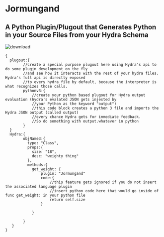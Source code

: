 # Jormungand
## A Python Plugin/Plugout that Generates Python in your Source Files from your Hydra Schema
![download](https://user-images.githubusercontent.com/107733608/175232586-7ad0664a-a3c3-4495-b1bf-dcb61fe54cc2.jpg)

    {
      plugout:{
            //create a special purpose plugout here using Hydra's api to do some plugin development on the fly
            //and see how it interacts with the rest of your hydra files. Hydra's full api is directly exposed
            //to every hydra file by default, because the interpreter is what recognizes those calls.
            pythonv3:{
                //create your python based plugout for Hydra output evaluation (hydra's evalated JSON gets injested by 
                //your Python as the keyword "output")
                //this code block creates a python 3 file and imports the Hydra JSON output (called output) 
                //every chance Hydra gets for immediate feedback.
                //So do something with output.whatever in python
            }
      }
      Hydra:{
            objName3:{
              type: "Class",
              props:{
                size: "18",
                desc: "weighty thing"
              },
              methods:{
                get_weight: {
                    plugin: "Jormungand"
                    code:{
                        //this feature gets ignored if you do not insert the associated language plugin
                        //insert python code here that would go inside of func get_weight: in your python file
                        return self.size
                    }

                }

            }
       }
    }
